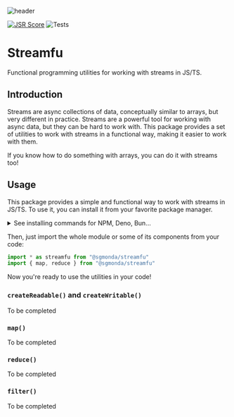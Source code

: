 ![header](https://github.com/user-attachments/assets/97963ef5-68a6-449e-ad16-081a9bdc9103)

[![JSR Score](https://jsr.io/badges/@sgmonda/streamfu/score)](https://jsr.io/@sgmonda/streamfu) ![Tests](https://github.com/github/docs/actions/workflows/test.yml/badge.svg)

# Streamfu

Functional programming utilities for working with streams in JS/TS.

## Introduction

Streams are async collections of data, conceptually similar to arrays, but very different in practice. Streams are a powerful tool for working with async data, but they can be hard to work with. This package provides a set of utilities to work with streams in a functional way, making it easier to work with them.

If you know how to do something with arrays, you can do it with streams too!

## Usage

This package provides a simple and functional way to work with streams in JS/TS. To use it, you can install it from your favorite package manager.

<details>
  <summary>See installing commands for NPM, Deno, Bun...</summary>

- npm: `npx jsr add @sgmonda/streamfu`
- yarn: `yarn dlx jsr add @sgmonda/streamfu`
- pnpm: `pnpm dlx jsr add @sgmonda/streamfu`
- deno: `deno add jsr:@sgmonda/streamfu`
- bun: `bunx jsr add @sgmonda/streamfu`

</details>

Then, just import the whole module or some of its components from your code:

```typescript
import * as streamfu from "@sgmonda/streamfu"
import { map, reduce } from "@sgmonda/streamfu"
```

Now you're ready to use the utilities in your code!

### `createReadable()` and `createWritable()`

To be completed

### `map()`

To be completed

### `reduce()`

To be completed

### `filter()`

To be completed
